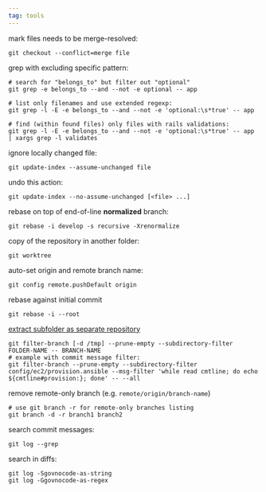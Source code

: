 ```yaml
---
tag: tools
---
```


mark files needs to be merge-resolved:

```
git checkout --conflict=merge file
```

grep with excluding specific pattern:
```sh-session
# search for "belongs_to" but filter out "optional"
git grep -e belongs_to --and --not -e optional -- app

# list only filenames and use extended regexp:
git grep -l -E -e belongs_to --and --not -e 'optional:\s*true' -- app

# find (within found files) only files with rails validations:
git grep -l -E -e belongs_to --and --not -e 'optional:\s*true' -- app | xargs grep -l validates
```

ignore locally changed file:

```
git update-index --assume-unchanged file
```

undo this action:

```
git update-index --no-assume-unchanged [<file> ...]
```


rebase on top of end-of-line **normalized** branch:

```
git rebase -i develop -s recursive -Xrenormalize
```

copy of the repository in another folder:

```
git worktree
```

auto-set origin and remote branch name:

```
git config remote.pushDefault origin
```

rebase against initial commit

```
git rebase -i --root
```

 [extract subfolder as separate repository](https://help.github.com/articles/splitting-a-subfolder-out-into-a-new-repository/)

```
git filter-branch [-d /tmp] --prune-empty --subdirectory-filter FOLDER-NAME -- BRANCH-NAME
# example with commit message filter:
git filter-branch --prune-empty --subdirectory-filter config/ec2/provision.ansible --msg-filter 'while read cmtline; do echo ${cmtline#provision:}; done' -- --all
```
remove remote-only branch (e.g. `remote/origin/branch-name`)

```
# use git branch -r for remote-only branches listing
git branch -d -r branch1 branch2
```

search commit messages:

```
git log --grep
```

search in diffs:

```
git log -Sgovnocode-as-string
git log -Ggovnocode-as-regex
```